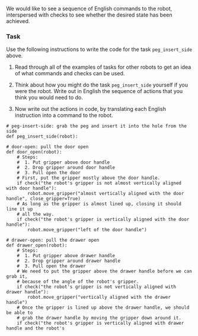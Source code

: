 

We would like to see a sequence of English commands to the robot, interspersed with checks to see whether the desired state has been achieved.

### Task ###

Use the following instructions to write the code for the task `peg_insert_side` above.

1. Read through all of the examples of tasks for other robots to get an idea of what commands and checks can be used.

2. Think about how you might do the task `peg_insert_side` yourself if you were the robot. Write out in English the sequence of actions that you think you would need to do.

3. Now write out the actions in code, by translating each English instruction into a command to the robot.

```
# peg-insert-side: grab the peg and insert it into the hole from the side
def peg_insert_side(robot):
```

```
# door-open: pull the door open
def door_open(robot):
    # Steps:
    #  1. Put gripper above door handle
    #  2. Drop gripper around door handle
    #  3. Pull open the door
    # First, put the gripper mostly above the door handle.
    if check("the robot's gripper is not almost vertically aligned with door handle"):
        robot.move_gripper("almost vertically aligned with the door handle", close_gripper=True)
    # As long as the gripper is almost lined up, closing it should line it up
    # all the way.
    if check("the robot's gripper is vertically aligned with the door handle"):
        robot.move_gripper("left of the door handle")

# drawer-open: pull the drawer open
def drawer_open(robot):
    # Steps:
    #  1. Put gripper above drawer handle
    #  2. Drop gripper around drawer handle
    #  3. Pull open the drawer
    # We need to put the gripper above the drawer handle before we can grab it,
    # because of the angle of the robot's gripper.
    if check("the robot's gripper is not vertically aligned with drawer handle"):
        robot.move_gripper("vertically aligned with the drawer handle")
    # Once the gripper is lined up above the drawer handle, we should be able to
    # grab the drawer handle by moving the gripper down around it.
    if check("the robot's gripper is vertically aligned with drawer handle and the robot's